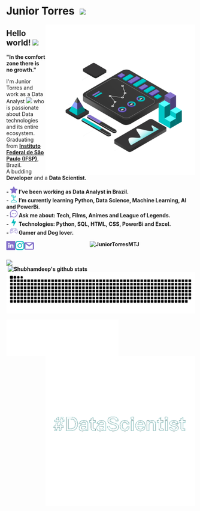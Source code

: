 # Junior Torres &nbsp;<img src="https://github.com/TheDudeThatCode/TheDudeThatCode/blob/master/Assets/Mario_Hello_Big.gif" width="30px">


<img src="https://github.com/JuniorTorresMTJ/JuniorTorresMTJ/blob/master/image/dashboard.png" min-width="400px" max-width="400px" width="400px" align="right">
<p align="left">
 
## Hello world!&nbsp;<img src="https://github.com/TheDudeThatCode/TheDudeThatCode/blob/master/Assets/Earth.gif" width="24px">

<p><b>"In the comfort zone there is no growth."</b><p>
<p>
    I'm Junior Torres and work as a Data Analyst <img src="https://github.com/TheDudeThatCode/TheDudeThatCode/blob/master/Assets/Developer.gif" width="30px"> who is passionate about Data technologies and its entire ecosystem. 
    Graduating from <a href="https://spo.ifsp.edu.br/"> <b>Instituto Federal de São Paulo (IFSP)</b></a>, Brazil. <br>
    A budding <b>Developer</b>  and a <b>Data Scientist.<br>
</p>
 
 <p>
  - <img width="20px" src="https://github.com/JuniorTorresMTJ/JuniorTorresMTJ/blob/master/image/star.svg" /> I’ve been working as Data Analyst in Brazil.<br>
  - <img width="20px" src="https://github.com/JuniorTorresMTJ/JuniorTorresMTJ/blob/master/image/sprout.svg" /> I’m currently learning Python, Data Science, Machine Learning, AI and PowerBi.<br>
  - <img width="20px" src="https://github.com/JuniorTorresMTJ/JuniorTorresMTJ/blob/master/image/messenger.svg" /> Ask me about: Tech, Films, Animes and League of Legends.<br>
  - <img width="20px" src="https://github.com/JuniorTorresMTJ/JuniorTorresMTJ/blob/master/image/flash.svg" /> Technologies: Python, SQL, HTML, CSS, PowerBi and Excel.<br>
  - <img width="20px" src="https://github.com/JuniorTorresMTJ/JuniorTorresMTJ/blob/master/image/console.svg" /> Gamer and Dog lover.<br>
  </p>   

<p align="center">
  <a href="https://www.linkedin.com/in/marivaldotorres/"><img align="left" alt="Junior Torres | Linkedin" width="24px"
                                                              src="https://github.com/JuniorTorresMTJ/JuniorTorresMTJ/blob/master/image/linkedin.svg" /></a>
  <a href="https://www.instagram.com/callmejuniorr/"><img align="left" alt="Junior Torres | Instagram" width="24px"
                                                          src="https://github.com/JuniorTorresMTJ/JuniorTorresMTJ/blob/master/image/instagram.svg" /></a>
  <a href="mailto:juniortorres.mth@gmail.com"><img align="left" alt="Junior Torres | Gmail" width="26px"
                                                   src="https://github.com/JuniorTorresMTJ/JuniorTorresMTJ/blob/master/image/gmail.svg" /></a>
 <img src="https://komarev.com/ghpvc/?username=JuniorTorresMTJ" alt="JuniorTorresMTJ" />
</p>
<br>

<a href="https://github.com/JuniorTorresMTJ">
  <img align="center" src="https://github-readme-stats.vercel.app/api/top-langs/?username=JuniorTorresMTJ&&langs_count=3&theme=tokyonight&hide_langs_below=1" />
</a>

<a href="https://github.com/JuniorTorresMTJ">
 <img align="right" width="500px" src="https://github-readme-stats.vercel.app/api?username=JuniorTorresMTJ&show_icons=true&theme=tokyonight&line_height=27" alt="Shubhamdeep's github stats"/>
</a>
<br>

![Snake animation](https://github.com/JuniorTorresMTJ/JuniorTorresMTJ/blob/output/github-contribution-grid-snake.svg)

<img align="left" width="300px" src="https://github.com/JuniorTorresMTJ/JuniorTorresMTJ/blob/master/image/data_nerd.gif"/>
<img align="right" width="400px"src="https://github.com/JuniorTorresMTJ/JuniorTorresMTJ/blob/master/image/hashtag.gif"/>
